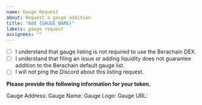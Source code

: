 ```yaml
---
name: Gauge Request
about: Request a gauge addition
title: "Add {GAUGE_NAME}"
labels: gauge request
assignees: ""
---
```


- [ ] I understand that gauge listing is not required to use the Berachain DEX.
- [ ] I understand that filing an issue or adding liquidity does not guarantee addition to the Berachain default gauge list.
- [ ] I will not ping the Discord about this listing request.

**Please provide the following information for your token.**

Gauge Address:
Gauge Name:
Gauge Logo:
Gauge URL:
